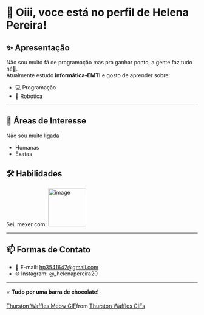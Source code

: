
          
# 👋 Oiii, voce está no perfil de Helena Pereira!

## ✨ Apresentação
Não sou muito fã de programação mas pra ganhar ponto, a gente faz tudo né🚀.  
Atualmente estudo **informática-EMTI** e gosto de aprender sobre:
- 💻 Programação
- 🤖 Robótica
---

          
## 🎯 Áreas de Interesse
Não sou muito ligada 
- Humanas
- Exatas


## 🛠️ Habilidades
Sei, mexer com:
<img width="100" height="100" alt="image" src="https://github.com/user-attachments/assets/38114d8f-91db-4c08-b8fb-4bf49b7e31f2" />





          
---

## 📫 Formas de Contato
- 📧 E-mail: hp3541647@gmail.com  
- 🌐 Instagram: @_helenapereira20  

---

⭐ **Tudo por uma barra de chocolate!**  
<div class="tenor-gif-embed" data-postid="15740056" data-share-method="host" data-aspect-ratio="1.26482" data-width="100%"><a href="https://tenor.com/view/thurston-waffles-meow-scream-glowing-eyes-cat-gif-15740056">Thurston Waffles Meow GIF</a>from <a href="https://tenor.com/search/thurston+waffles-gifs">Thurston Waffles GIFs</a></div> <script type="text/javascript" async src="https://tenor.com/embed.js"></script>
